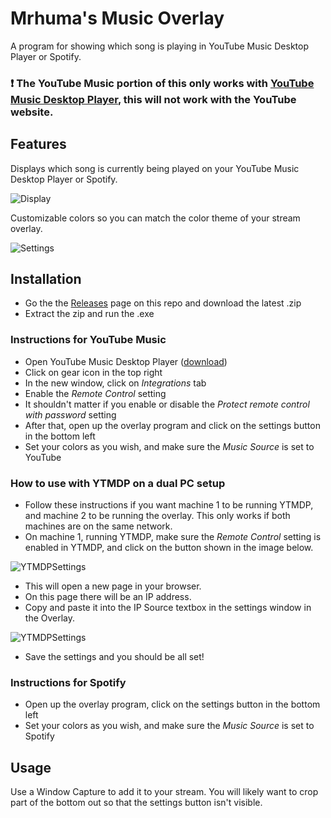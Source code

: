 # Mrhuma's Music Overlay
A program for showing which song is playing in YouTube Music Desktop Player or Spotify.

### :exclamation: The YouTube Music portion of this only works with [YouTube Music Desktop Player](https://ytmdesktop.app), this will not work with the YouTube website.

## Features
Displays which song is currently being played on your YouTube Music Desktop Player or Spotify.

![Display](http://mrhumagames.com/MrhumasMusicOverlay/Display1.png)

Customizable colors so you can match the color theme of your stream overlay.

![Settings](http://mrhumagames.com/MrhumasMusicOverlay/Settings1.png)

## Installation
* Go the the [Releases](https://github.com/Mrhuma/Mrhumas-Music-Overlay/releases) page on this repo and download the latest .zip
* Extract the zip and run the .exe

### Instructions for YouTube Music
* Open YouTube Music Desktop Player ([download](https://ytmdesktop.app))
* Click on gear icon in the top right
* In the new window, click on *Integrations* tab
* Enable the *Remote Control* setting
* It shouldn't matter if you enable or disable the *Protect remote control with password* setting
* After that, open up the overlay program and click on the settings button in the bottom left
* Set your colors as you wish, and make sure the *Music Source* is set to YouTube

### How to use with YTMDP on a dual PC setup
* Follow these instructions if you want machine 1 to be running YTMDP, and machine 2 to be running the overlay. This only works if both machines are on the same network.
* On machine 1, running YTMDP, make sure the *Remote Control* setting is enabled in YTMDP, and click on the button shown in the image below.

![YTMDPSettings](http://mrhumagames.com/MrhumasMusicOverlay/YTMDPSettings.png)

* This will open a new page in your browser. 
* On this page there will be an IP address. 
* Copy and paste it into the IP Source textbox in the settings window in the Overlay.

![YTMDPSettings](http://mrhumagames.com/MrhumasMusicOverlay/YTMDPSettings2.png)

* Save the settings and you should be all set!

### Instructions for Spotify
* Open up the overlay program, click on the settings button in the bottom left
* Set your colors as you wish, and make sure the *Music Source* is set to Spotify

## Usage
Use a Window Capture to add it to your stream. You will likely want to crop part of the bottom out so that the settings button isn't visible.
